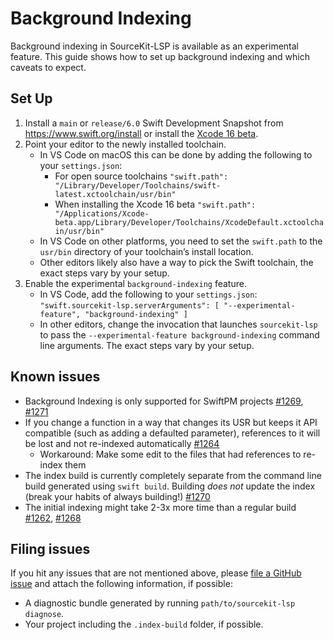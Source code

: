 # Background Indexing

Background indexing in SourceKit-LSP is available as an experimental feature. This guide shows how to set up background indexing and which caveats to expect.

## Set Up

1. Install a `main` or `release/6.0` Swift Development Snapshot from https://www.swift.org/install or install the [Xcode 16 beta](https://developer.apple.com/xcode/).
2. Point your editor to the newly installed toolchain.
   - In VS Code on macOS this can be done by adding the following to your `settings.json`:
     - For open source toolchains `"swift.path": "/Library/Developer/Toolchains/swift-latest.xctoolchain/usr/bin"`
     - When installing the Xcode 16 beta `"swift.path": "/Applications/Xcode-beta.app/Library/Developer/Toolchains/XcodeDefault.xctoolchain/usr/bin"`
   - In VS Code on other platforms, you need to set the `swift.path` to the `usr/bin` directory of your toolchain’s install location.
   - Other editors likely also have a way to pick the Swift toolchain, the exact steps vary by your setup.
3. Enable the experimental `background-indexing` feature.
   - In VS Code, add the following to your `settings.json`: `"swift.sourcekit-lsp.serverArguments": [ "--experimental-feature", "background-indexing" ]`
   - In other editors, change the invocation that launches `sourcekit-lsp` to pass the `--experimental-feature background-indexing` command line arguments. The exact steps vary by your setup.

## Known issues

- Background Indexing is only supported for SwiftPM projects [#1269](https://github.com/swiftlang/sourcekit-lsp/issues/1269), [#1271](https://github.com/swiftlang/sourcekit-lsp/issues/1271)
- If you change a function in a way that changes its USR but keeps it API compatible (such as adding a defaulted parameter), references to it will be lost and not re-indexed automatically [#1264](https://github.com/swiftlang/sourcekit-lsp/issues/1264)
  - Workaround: Make some edit to the files that had references to re-index them
- The index build is currently completely separate from the command line build generated using `swift build`. Building *does not* update the index (break your habits of always building!) [#1270](https://github.com/swiftlang/sourcekit-lsp/issues/1270)
- The initial indexing might take 2-3x more time than a regular build [#1262](https://github.com/swiftlang/sourcekit-lsp/issues/1262), [#1268](https://github.com/swiftlang/sourcekit-lsp/issues/1268)

## Filing issues

If you hit any issues that are not mentioned above, please [file a GitHub issue](https://github.com/swiftlang/sourcekit-lsp/issues/new/choose) and attach the following information, if possible:
- A diagnostic bundle generated by running `path/to/sourcekit-lsp diagnose`.
- Your project including the `.index-build` folder, if possible.
